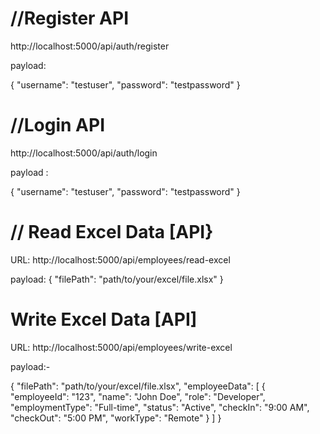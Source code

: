 # //Register API
http://localhost:5000/api/auth/register

payload:

{
  "username": "testuser",
  "password": "testpassword"
}


# //Login API
http://localhost:5000/api/auth/login

payload :

{
  "username": "testuser",
  "password": "testpassword"
}

# // Read Excel Data [API}

URL: http://localhost:5000/api/employees/read-excel

payload:
{
  "filePath": "path/to/your/excel/file.xlsx"
}

#  Write Excel Data [API]
URL: http://localhost:5000/api/employees/write-excel

payload:-

{
  "filePath": "path/to/your/excel/file.xlsx",
  "employeeData": [
    {
      "employeeId": "123",
      "name": "John Doe",
      "role": "Developer",
      "employmentType": "Full-time",
      "status": "Active",
      "checkIn": "9:00 AM",
      "checkOut": "5:00 PM",
      "workType": "Remote"
    }
  ]
}
